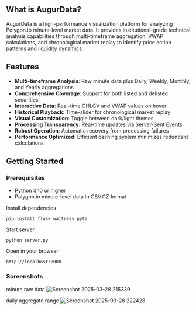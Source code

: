 ## What is AugurData?

AugurData is a high-performance visualization platform for analyzing Polygon.io minute-level market data. It provides institutional-grade technical analysis capabilities through multi-timeframe aggregation, VWAP calculations, and chronological market replay to identify price action patterns and liquidity dynamics.

## Features

- **Multi-timeframe Analysis**: Raw minute data plus Daily, Weekly, Monthly, and Yearly aggregations
- **Comprehensive Coverage**: Support for both listed and delisted securities
- **Interactive Data**: Real-time OHLCV and VWAP values on hover
- **Historical Playback**: Time-slider for chronological market replay
- **Visual Customization**: Toggle between dark/light themes
- **Processing Transparency**: Real-time updates via Server-Sent Events
- **Robust Operation**: Automatic recovery from processing failures
- **Performance Optimized**: Efficient caching system minimizes redundant calculations

## Getting Started

### Prerequisites
- Python 3.10 or higher
- Polygon.io minute-level data in CSV.GZ format

Install dependencies
```
pip install flask waitress pytz
```
Start server
```
python server.py
```
Open in your browser
```
http://localhost:8000 
```
### Screenshots

minute raw data
![Screenshot 2025-03-28 215339](https://github.com/user-attachments/assets/68ee3e04-7eca-4cc2-8a02-0061dcde8431)


daily aggregate range
![Screenshot 2025-03-28 222428](https://github.com/user-attachments/assets/422de4c7-f1b1-413c-a108-b90fbf9bb08e)

